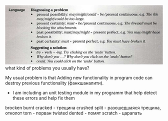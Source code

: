  ![](possibility_certainty.png)
 what kind of problems you usually have?

My usual problem is that Adding new functionality in program code can destroy previous functionality (фанкшаналити).

* I am including an unit testing module in my programm  that help detect these errors and help fix them

brocken
burnt 
cracked - трещина
crushed
split - разошедшаяся трещина, отколот
torn - порван
twisted
dented - помят
scratch - царапать
